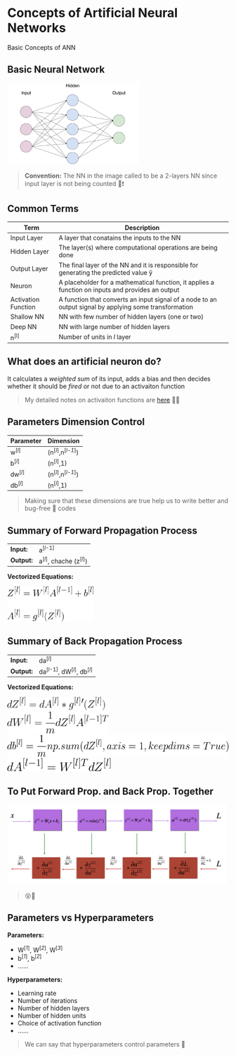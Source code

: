 # Concepts of Artificial Neural Networks

Basic Concepts of ANN

## Basic Neural Network

<img src="../res/BasicANN.png" width="300"  />

> **Convention:** The NN in the image called to be a 2-layers NN since input layer is not being counted 📢❗

## Common Terms


| Term             | Description   |
| ---------------  |---------------|
| Input Layer      |  A layer that conatains the inputs to the NN |
| Hidden Layer     |  The layer(s) where computational operations are being done |
| Output Layer     |  The final layer of the NN and it is responsible for generating the predicted value ŷ |
| Neuron           |  A placeholder for a mathematical function, it applies a function on inputs and provides an output |
| Activation Function | A function that converts an input signal of a node to an output signal by applying some transformation |
| Shallow NN       |  NN with few number of hidden layers (one or two)  |
| Deep NN          |  NN with large number of hidden layers |
| n<sup>[l]</sup>  |  Number of units in _l_ layer |


## What does an artificial neuron do?
It calculates a _weighted sum_ of its input, adds a bias and then decides whether it should be _fired_ or not due to an activaiton function
> My detailed notes on activaiton functions are [here](https://github.com/asmaamirkhan/DeepLearningNotes/tree/master/6-NNConcepts/3-ActivationFunctions.md) 👩‍🏫




## Parameters Dimension Control

| Parameter        | Dimension     |
| ---------------  |---------------|
| w<sup>[<i>l</i>]</sup>   |  (n<sup>[<i>l</i>]</sup>,n<sup>[<i>l-1</i>]</sup>) |
| b<sup>[<i>l</i>]</sup>   |  (n<sup>[<i>l</i>]</sup>,1) |
| dw<sup>[<i>l</i>]</sup>  |  (n<sup>[<i>l</i>]</sup>,n<sup>[<i>l-1</i>]</sup>) |
| db<sup>[<i>l</i>]</sup>  |  (n<sup>[<i>l</i>]</sup>,1) |


> Making sure that these dimensions are true help us to write better and bug-free :bug: codes




## Summary of Forward Propagation Process

|                  |                 |
| ---------------- | --------------- |
| **Input:**       |  a<sup>[<i>l</i>-1]</sup> |
| **Output:**      |  a<sup>[<i>l</i>]</sup>, chache (z<sup>[<i>l</i>]</sup>) |

**Vectorized Equations:**

<img src="../res/formulas/ForwardProp.png" height="80"  />

## Summary of Back Propagation Process

|                  |                 |
| ---------------- | --------------- |
| **Input:**       |  da<sup>[<i>l</i>]</sup> |
| **Output:**      | da<sup>[<i>l</i>-1]</sup>, dW<sup>[<i>l</i>]</sup>, db<sup>[<i>l</i>]</sup> |

**Vectorized Equations:**

<img src="../res/formulas/BackProp1.png" height="30"  />
<br>
<img src="../res/formulas/BackProp2.png" height="50"  />
<br>
<img src="../res/formulas/BackProp3.png" height="50"  />
<br>
<img src="../res/formulas/BackProp4.png" height="30"  />

## To Put Forward Prop. and Back Prop. Together

<img src="../res/ForBackSummary.png" width="500"  />

> 😵🤕

## Parameters vs Hyperparameters

**Parameters:**
* W<sup>[<i>1</i>]</sup>, W<sup>[<i>2</i>]</sup>, W<sup>[<i>3</i>]</sup>
* b<sup>[<i>1</i>]</sup>, b<sup>[<i>2</i>]</sup>
* ......


**Hyperparameters:**

* Learning rate
* Number of iterations
* Number of hidden layers
* Number of hidden units
* Choice of activation function
* ......

> We can say that hyperparameters control parameters 🤔